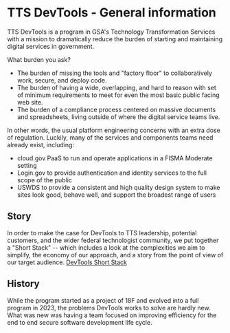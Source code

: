 # TTS DevTools - General information

TTS DevTools is a program in GSA's Technology Transformation Services with
a mission to dramatically reduce the burden of starting and maintaining digital
services in government.

What burden you ask?

- The burden of missing the tools and "factory floor" to collaboratively work,
  secure, and deploy code.
- The burden of having a wide, overlapping, and hard to reason with set of minimum
  requirements to meet for even the most basic public facing web site.
- The burden of a compliance process centered on massive documents and spreadsheets,
  living outside of where the digital service teams live.

In other words, the usual platform engineering concerns with an extra dose of
regulation. Luckily, many of the services and components teams need already exist,
including:

- cloud.gov PaaS to run and operate applications in a FISMA Moderate setting
- Login.gov to provide authentication and identity services to the full scope of
  the public
- USWDS to provide a consistent and high quality design system to make sites
  look good, behave well, and support the broadest range of users

## Story

In order to make the case for DevTools to TTS leadership, potential customers, and the wider federal technologist community, we put together a "Short Stack" -- which includes a look at the complexities we aim to simplify, the economy of our approach, and a story from the point of view of our target audience.
[DevTools Short Stack](./doc/DevTools_shortstack.pdf)

## History

While the program started as a project of 18F and evolved into a full program in 2023,
the problems DevTools works to solve are hardly new. What was new was having
a team focused on improving efficiency for the end to end secure software development
life cycle.
